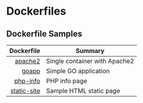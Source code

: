 # Dockerfiles

## Dockerfile Samples

|  Dockerfile  | Summary            |
|-------------:|-------------------------------|
| [apache2](apache2)      | Single container with Apache2 |
| [goapp](goapp)        | Simple GO application         |
| [php-info](php-info)     | PHP info page                 |
| [static-site](static-site)  | Sample HTML static page       |
